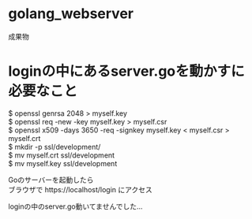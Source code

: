 # golang_webserver
成果物

# loginの中にあるserver.goを動かすに必要なこと
$ openssl genrsa 2048 > myself.key  
$ openssl req -new -key myself.key > myself.csr  
$ openssl x509 -days 3650 -req -signkey myself.key < myself.csr > myself.crt  
$ mkdir -p ssl/development/  
$ mv myself.crt ssl/development  
$ mv myself.key ssl/development  

Goのサーバーを起動したら  
ブラウザで https://localhost/login にアクセス

loginの中のserver.go動いてませんでした...
